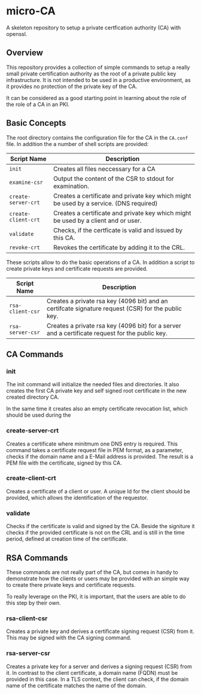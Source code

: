 # micro-CA
A skeleton repository to setup a private certfication authority (CA) with openssl.

## Overview
This repository provides a collection of simple commands to setup a really small private certification authority as the root of a private public key infrastructure. It is not intended to be used in a productive environment, as it provides no protection of the private key of the CA. 

It can be considered as a good starting point in learning about the role of the role of a CA in an PKI.

## Basic Concepts
The root directory contains the configuration file for the CA in the `CA.conf` file. In addition the a number of shell scripts are provided:

Script Name         | Description
--------------------|---------------------------------------
`init`              | Creates all files neccessary for a CA
`examine-csr`       | Output the content of the CSR to stdout for examination.
`create-server-crt`   | Creates a certificate and private key which might be used by a service. (DNS required)
`create-client-crt`   | Creates a certificate and private key which might be used by a client and or user.
`validate`          | Checks, if the certficate is valid and issued by this CA.
`revoke-crt`        | Revokes the certificate by adding it to the CRL.

These scripts allow to do the basic operations of a CA. In addition a script to create private keys and certificate requests are provided.

Script Name      | Description
-----------------|---------------------------------------
`rsa-client-csr` | Creates a private rsa key (4096 bit)  and an certifcate signature request (CSR) for the public key.
`rsa-server-csr` | Creates a private rsa key (4096 bit) for a server and a certificate request for the public key.

## CA Commands
### init
The init command will initialize the needed files and directories. It also creates the first CA private key and self signed root certificate in the new created directory CA.

In the same time it creates also an empty certificate revocation list, which should be used during the 

### create-server-crt
Creates a certificate where minitmum one DNS entry is required. This command takes a certificate request file in PEM format, as a parameter, checks if the domain name and a E-Mail address is provided. The result is a PEM file with the certificate, signed by this CA.

### create-client-crt
Creates a certificate of a client or user. A unique Id for the client should be provided, which allows the identification of the requestor.

### validate
Checks if the certificate is valid and signed by the CA. Beside the signiture it checks if the provided certificate is not on the CRL and is still in the time period, defined at creation time of the certificate.

## RSA Commands
These commands are not really part of the CA, but comes in handy to demonstrate how the clients or users may be provided with an simple way to create there private keys and certificate requests. 

To really leverage on the PKI, it is important, that the users are able to do this step by their own.

### rsa-client-csr
Creates a private key and derives a certificate signing request (CSR) from it. This may be signed with the CA signing command.

### rsa-server-csr
Creates a private key for a server and derives a signing request (CSR) from it. In contrast to the client certificate, a domain name (FQDN) must be provided in this case. In a TLS context, the client can check, if the domain name of the certificate matches the name of the domain.